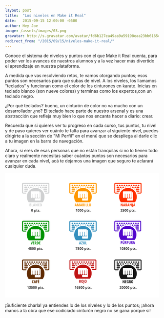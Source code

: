 ```yaml
---
layout: post
title:  "Los niveles en Make it Real"
date:   2015-09-15 12:00:00 -0500
author: Hey Joe
image: /assets/images/03.png
gravatar: http://s.gravatar.com/avatar/fd6b127ea49aa9a59198eaa23bb6165c?s=80.jpg
redirect_from: "/2015/09/15/niveles-make-it-real/"
---
```


Conoce el sistema de niveles y puntos con el que Make it Real cuenta, para poder ver los avances de nuestros alumnos y a la vez hacer más divertido el aprendizaje en nuestra plataforma. <!-- more -->

A medida que vas resolviendo retos, te vamos otorgando puntos; esos puntos son necesarios para que subas de nivel. A los niveles, los llamamos  “teclados“  y funcionan como el color de los cinturones en karate. Inicias en teclado blanco (son nueve colores) y terminas como los expertos,con un teclado negro.

¿Por qué teclados? bueno, un cinturón de color no va mucho con un desarrollador ¿no? El teclado hace parte de nuestro arsenal y es una abstracción que refleja muy bien lo que nos encanta hacer a diario: crear.

Recuerda que si quieres ver tu progreso en cada curso, tus puntos, tu nivel y de paso quieres ver cuánto te falta para avanzar al siguiente nivel, puedes dirigirte a la sección de "Mi Perfil" en el menú que se despliega al darle clic a tu imagen en la barra de navegación.

Ahora, si eres de esas personas que no están tranquilas si no lo tienen todo claro y realmente necesitas saber cuántos puntos son necesarios para avanzar en cada nivel, acá te dejamos una imagen que seguro te aclarará cualquier duda.

<img src="/assets/images/niveles-mir.png" alt="Los niveles en Make it Real" class="photo">

<p class="photo-description">¡Suficiente charla! ya entiendes lo de los niveles y lo de los puntos; ¡ahora manos a la obra que ese codiciado cinturón negro no se gana porque sí!</p>
